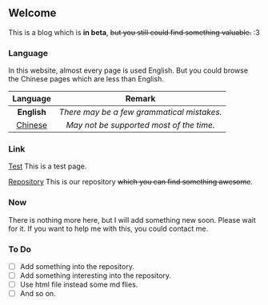 ## Welcome

This is a blog which is **in beta**, ~~but you still could find something valuable.~~ :3

### Language

In this website, almost every page is used English. But you could browse the Chinese pages which are less than English.    

|           Language            |                   Remark                   |
| :---------------------------: | :----------------------------------------: |
|          **English**          | *There may be a few grammatical mistakes.* |
| [Chinese](/pages/zh/index.md) |  *May not be supported most of the time.*  |



### Link

[Test](/pages/test.md) This is a test page.  

[Repository](https://github.com/Realone233/realone233.github.io) This is our repository ~~which you can find something awesome~~.  

### Now

There is nothing more here, but I will add something new soon. Please wait for it. If you want to help me with this, you could contact me.
### To Do

- [ ] Add something into the repository.
- [ ] Add something interesting into the repository.
- [ ] Use html file instead some md flies.
- [ ] And so on.